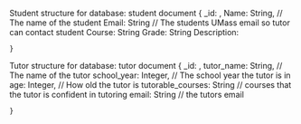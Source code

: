 Student structure for database:
    student document
    {
	    _id: <ObjectId1>,
	    Name: String,  // The name of the student
        Email: String // The students UMass email so tutor can contact student
        Course: String
        Grade: String
        Description: 

    }

Tutor structure for database:
    tutor document
    {
	    _id: <ObjectId1>,
	    tutor_name: String,  // The name of the tutor
	    school_year: Integer,  // The school year the tutor is in
        age: Integer, // How old the tutor is
        tutorable_courses: String // courses that the tutor is confident in tutoring
        email: String // the tutors email

    }
